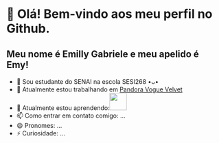 # 👋 Olá! Bem-vindo aos meu perfil no Github.
## Meu nome é Emilly Gabriele e meu apelido é Emy!
- 🏫 Sou estudante do SENAI na escola SESI268 •ᴗ•
- 🔭 Atualmente estou trabalhando em [Pandora Vogue Velvet](https://github.com/EmyyS2/PandoraVogueVelvet.git)
- 🌱 Atualmente estou aprendendo:<img loading="lazy" src="https://cdn.jsdelivr.net/gh/devicons/devicon@v2.15.1/devicon.min.css" width="40" height="40"/>
- 📫 Como entrar em contato comigo: ...
- 😄 Pronomes: ...
- ⚡ Curiosidade: ...
